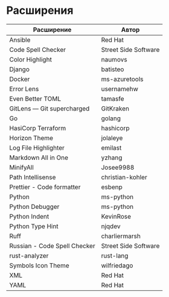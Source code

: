 # Расширения

| Расширение                   | Автор                |
| ---------------------------- | -------------------- |
| Ansible                      | Red Hat              |
| Code Spell Checker           | Street Side Software |
| Color Highlight              | naumovs              |
| Django                       | batisteo             |
| Docker                       | ms-azuretools        |
| Error Lens                   | usernamehw           |
| Even Better TOML             | tamasfe              |
| GitLens — Git supercharged   | GitKraken            |
| Go                           | golang               |
| HasiCorp Terraform           | hashicorp            |
| Horizon Theme                | jolaleye             |
| Log File Highlighter         | emilast              |
| Markdown All in One          | yzhang               |
| MinifyAll                    | Josee9988            |
| Path Intellisense            | christian-kohler     |
| Prettier - Code formatter    | esbenp               |
| Python                       | ms-python            |
| Python Debugger              | ms-python            |
| Python Indent                | KevinRose            |
| Python Type Hint             | njqdev               |
| Ruff                         | charliermarsh        |
| Russian - Code Spell Checker | Street Side Software |
| rust-analyzer                | rust-lang            |
| Symbols Icon Theme           | wilfriedago          |
| XML                          | Red Hat              |
| YAML                         | Red Hat              |
